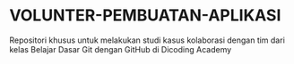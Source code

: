 # VOLUNTER-PEMBUATAN-APLIKASI
Repositori khusus untuk melakukan studi kasus kolaborasi dengan tim dari kelas Belajar Dasar Git dengan GitHub di Dicoding Academy
